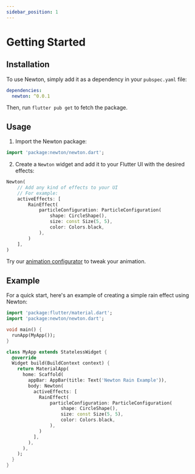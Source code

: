```yaml
---
sidebar_position: 1
---
```


# Getting Started

## Installation

To use Newton, simply add it as a dependency in your `pubspec.yaml` file:

```yaml
dependencies:
  newton: ^0.0.1
```

Then, run `flutter pub get` to fetch the package.

## Usage

1. Import the Newton package:

```dart
import 'package:newton/newton.dart';
```

2. Create a `Newton` widget and add it to your Flutter UI with the desired effects:

```dart
Newton(
    // Add any kind of effects to your UI
    // For example:
    activeEffects: [
        RainEffect(
            particleConfiguration: ParticleConfiguration(
                shape: CircleShape(),
                size: const Size(5, 5),
                color: Colors.black,
            ),
        )
    ],
)
```

Try our [animation configurator](https:://newton.7omtech.fr/configure) to tweak your animation.

## Example

For a quick start, here's an example of creating a simple rain effect using Newton:

```dart
import 'package:flutter/material.dart';
import 'package:newton/newton.dart';

void main() {
  runApp(MyApp());
}

class MyApp extends StatelessWidget {
  @override
  Widget build(BuildContext context) {
    return MaterialApp(
      home: Scaffold(
        appBar: AppBar(title: Text('Newton Rain Example')),
        body: Newton(
          activeEffects: [
            RainEffect(
                particleConfiguration: ParticleConfiguration(
                    shape: CircleShape(),
                    size: const Size(5, 5),
                    color: Colors.black,
                ),
            )
          ],
        ),
      ),
    );
  }
}
```
